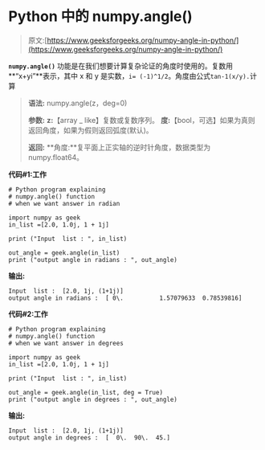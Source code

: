 # Python 中的 numpy.angle()

> 原文:[https://www.geeksforgeeks.org/numpy-angle-in-python/](https://www.geeksforgeeks.org/numpy-angle-in-python/)

**`numpy.angle()`** 功能是在我们想要计算复杂论证的角度时使用的。复数用**“x+yi”**表示，其中 x 和 y 是实数，`i= (-1)^1/2`。角度由公式`tan-1(x/y).`计算

> **语法:** numpy.angle(z，deg=0)
> 
> **参数:**
> **z:**【array _ like】复数或复数序列。
> **度:**【bool，可选】如果为真则返回角度，如果为假则返回弧度(默认)。
> 
> **返回:**
> **角度:**复平面上正实轴的逆时针角度，数据类型为 numpy.float64。

**代码#1:工作**

```
# Python program explaining
# numpy.angle() function
# when we want answer in radian

import numpy as geek
in_list =[2.0, 1.0j, 1 + 1j]

print ("Input  list : ", in_list)

out_angle = geek.angle(in_list) 
print ("output angle in radians : ", out_angle) 
```

**输出:**

```
Input  list :  [2.0, 1j, (1+1j)]
output angle in radians :  [ 0\.          1.57079633  0.78539816]

```

**代码#2:工作**

```
# Python program explaining
# numpy.angle() function
# when we want answer in degrees

import numpy as geek
in_list =[2.0, 1.0j, 1 + 1j]

print ("Input  list : ", in_list)

out_angle = geek.angle(in_list, deg = True) 
print ("output angle in degrees : ", out_angle) 
```

**输出:**

```
Input  list :  [2.0, 1j, (1+1j)]
output angle in degrees :  [  0\.  90\.  45.]

```
